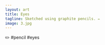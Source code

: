 ```yaml
---
layout: art
title: Eyes
tagline: Sketched using graphite pencils. ✏️
image: 3.jpg
---
```

✏️ #pencil #eyes
